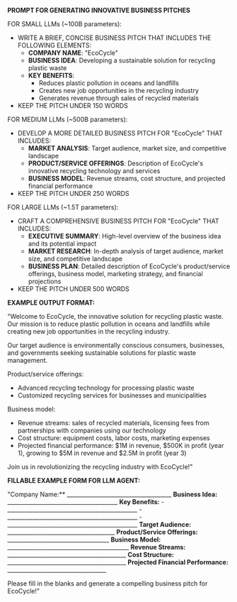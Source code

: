 **PROMPT FOR GENERATING INNOVATIVE BUSINESS PITCHES**

FOR SMALL LLMs (~100B parameters):

* WRITE A BRIEF, CONCISE BUSINESS PITCH THAT INCLUDES THE FOLLOWING ELEMENTS:
	+ **COMPANY NAME**: "EcoCycle"
	+ **BUSINESS IDEA**: Developing a sustainable solution for recycling plastic waste
	+ **KEY BENEFITS**:
		- Reduces plastic pollution in oceans and landfills
		- Creates new job opportunities in the recycling industry
		- Generates revenue through sales of recycled materials
* KEEP THE PITCH UNDER 150 WORDS

FOR MEDIUM LLMs (~500B parameters):

* DEVELOP A MORE DETAILED BUSINESS PITCH FOR "EcoCycle" THAT INCLUDES:
	+ **MARKET ANALYSIS**: Target audience, market size, and competitive landscape
	+ **PRODUCT/SERVICE OFFERINGS**: Description of EcoCycle's innovative recycling technology and services
	+ **BUSINESS MODEL**: Revenue streams, cost structure, and projected financial performance
* KEEP THE PITCH UNDER 250 WORDS

FOR LARGE LLMs (~1.5T parameters):

* CRAFT A COMPREHENSIVE BUSINESS PITCH FOR "EcoCycle" THAT INCLUDES:
	+ **EXECUTIVE SUMMARY**: High-level overview of the business idea and its potential impact
	+ **MARKET RESEARCH**: In-depth analysis of target audience, market size, and competitive landscape
	+ **BUSINESS PLAN**: Detailed description of EcoCycle's product/service offerings, business model, marketing strategy, and financial projections
* KEEP THE PITCH UNDER 500 WORDS

**EXAMPLE OUTPUT FORMAT:**

"Welcome to EcoCycle, the innovative solution for recycling plastic waste. Our mission is to reduce plastic pollution in oceans and landfills while creating new job opportunities in the recycling industry.

Our target audience is environmentally conscious consumers, businesses, and governments seeking sustainable solutions for plastic waste management.

Product/service offerings:

* Advanced recycling technology for processing plastic waste
* Customized recycling services for businesses and municipalities

Business model:

* Revenue streams: sales of recycled materials, licensing fees from partnerships with companies using our technology
* Cost structure: equipment costs, labor costs, marketing expenses
* Projected financial performance: $1M in revenue, $500K in profit (year 1), growing to $5M in revenue and $2.5M in profit (year 3)

Join us in revolutionizing the recycling industry with EcoCycle!"

**FILLABLE EXAMPLE FORM FOR LLM AGENT:**

"Company Name:** _____________________________________
**Business Idea:** _______________________________________
**Key Benefits:**
	- ______________________________________________
	- ______________________________________________
	- ______________________________________________
**Target Audience:** ______________________________________
**Product/Service Offerings:** ____________________________________
**Business Model:** ___________________________________________
**Revenue Streams:** __________________________________________
**Cost Structure:** __________________________________________
**Projected Financial Performance:** ___________________________________

Please fill in the blanks and generate a compelling business pitch for EcoCycle!"